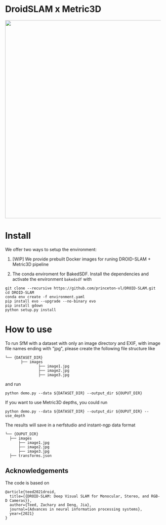 # DroidSLAM x Metric3D


<center><img src="misc/0028.gif" width="640" style="center"></center>

# Install 
We offer two ways to setup the environment:
1. [WIP] We provide prebuilt Docker images for runing DROID-SLAM + Metric3D pipeline

2. The conda enviroment for BakedSDF. Install the dependencies and activate the environment `bakedsdf` with
```
git clone --recursive https://github.com/princeton-vl/DROID-SLAM.git
cd DROID-SLAM
conda env create -f environment.yaml
pip install evo --upgrade --no-binary evo
pip install gdown
python setup.py install
```

# How to use
To run SfM with a dataset with only an image directory and EXIF, with image file names ending with "jpg", please create the following file structure like
```
└── {DATASET_DIR}
       ├── images
               ├── image1.jpg
               ├── image2.jpg
               ├── image3.jpg
```
and run
```
python demo.py --data ${DATASET_DIR} --output_dir ${OUPUT_DIR}
```

If you want to use Metric3D depths, you could run
```
python demo.py --data ${DATASET_DIR} --output_dir ${OUPUT_DIR} --use_depth
```

The results will save in a nerfstudio and instant-ngp data format
```
└── {OUPUT_DIR}
  ├── images
      ├── image1.jpg
      ├── image2.jpg
      ├── image3.jpg
  ├── transforms.json
```
## Acknowledgements
The code is based on
```
@article{teed2021droid,
  title={{DROID-SLAM: Deep Visual SLAM for Monocular, Stereo, and RGB-D Cameras}},
  author={Teed, Zachary and Deng, Jia},
  journal={Advances in neural information processing systems},
  year={2021}
}
```
```

```